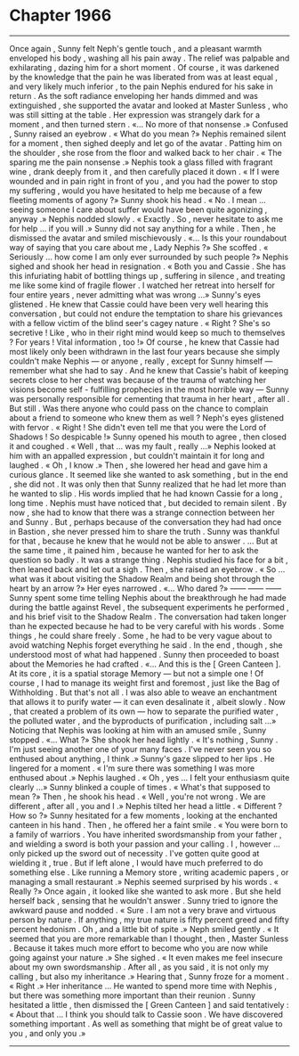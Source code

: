 
# Chapter 1966


---

Once again , Sunny felt Neph's gentle touch , and a pleasant warmth enveloped his body , washing all his pain away .
The relief was palpable and exhilarating , dazing him for a short moment .
Of course , it was darkened by the knowledge that the pain he was liberated from was at least equal , and very likely much inferior , to the pain Nephis endured for his sake in return .
As the soft radiance enveloping her hands dimmed and was extinguished , she supported the avatar and looked at Master Sunless , who was still sitting at the table .
Her expression was strangely dark for a moment , and then turned stern .
«… No more of that nonsense .»
Confused , Sunny raised an eyebrow .
« What do you mean ?»
Nephis remained silent for a moment , then sighed deeply and let go of the avatar .
Patting him on the shoulder , she rose from the floor and walked back to her chair .
« The sparing me the pain nonsense .»
Nephis took a glass filled with fragrant wine , drank deeply from it , and then carefully placed it down .
« If I were wounded and in pain right in front of you , and you had the power to stop my suffering , would you have hesitated to help me because of a few fleeting moments of agony ?»
Sunny shook his head .
« No . I mean … seeing someone I care about suffer would have been quite agonizing , anyway .»
Nephis nodded slowly .
« Exactly . So , never hesitate to ask me for help … if you will .»
Sunny did not say anything for a while . Then , he dismissed the avatar and smiled mischievously .
«… Is this your roundabout way of saying that you care about me , Lady Nephis ?»
She scoffed .
« Seriously … how come I am only ever surrounded by such people ?»
Nephis sighed and shook her head in resignation .
« Both you and Cassie . She has this infuriating habit of bottling things up , suffering in silence , and treating me like some kind of fragile flower . I watched her retreat into herself for four entire years , never admitting what was wrong …»
Sunny's eyes glistened .
He knew that Cassie could have been very well hearing this conversation , but could not endure the temptation to share his grievances with a fellow victim of the blind seer's cagey nature .
« Right ? She's so secretive ! Like , who in their right mind would keep so much to themselves ? For years ! Vital information , too !»
Of course , he knew that Cassie had most likely only been withdrawn in the last four years because she simply couldn't make Nephis — or anyone , really , except for Sunny himself — remember what she had to say .
And he knew that Cassie's habit of keeping secrets close to her chest was because of the trauma of watching her visions become self - fulfilling prophecies in the most horrible way — Sunny was personally responsible for cementing that trauma in her heart , after all .
But still . Was there anyone who could pass on the chance to complain about a friend to someone who knew them as well ?
Neph's eyes glistened with fervor .
« Right ! She didn't even tell me that you were the Lord of Shadows ! So despicable !»
Sunny opened his mouth to agree , then closed it and coughed .
« Well , that … was my fault , really …»
Nephis looked at him with an appalled expression , but couldn't maintain it for long and laughed .
« Oh , I know .»
Then , she lowered her head and gave him a curious glance .
It seemed like she wanted to ask something , but in the end , she did not .
It was only then that Sunny realized that he had let more than he wanted to slip . His words implied that he had known Cassie for a long , long time .
Nephis must have noticed that , but decided to remain silent .
By now , she had to know that there was a strange connection between her and Sunny . But , perhaps because of the conversation they had had once in Bastion , she never pressed him to share the truth .
Sunny was thankful for that , because he knew that he would not be able to answer .
… But at the same time , it pained him , because he wanted for her to ask the question so badly .
It was a strange thing .
Nephis studied his face for a bit , then leaned back and let out a sigh .
Then , she raised an eyebrow .
« So … what was it about visiting the Shadow Realm and being shot through the heart by an arrow ?»
Her eyes narrowed .
«… Who dared ?»
—— —— ——
Sunny spent some time telling Nephis about the breakthrough he had made during the battle against Revel , the subsequent experiments he performed , and his brief visit to the Shadow Realm .
The conversation had taken longer than he expected because he had to be very careful with his words . Some things , he could share freely . Some , he had to be very vague about to avoid watching Nephis forget everything he said .
In the end , though , she understood most of what had happened .
Sunny then proceeded to boast about the Memories he had crafted .
«… And this is the [ Green Canteen ]. At its core , it is a spatial storage Memory — but not a simple one ! Of course , I had to manage its weight first and foremost , just like the Bag of Withholding . But that's not all . I was also able to weave an enchantment that allows it to purify water — it can even desalinate it , albeit slowly . Now , that created a problem of its own — how to separate the purified water , the polluted water , and the byproducts of purification , including salt …»
Noticing that Nephis was looking at him with an amused smile , Sunny stopped .
«… What ?»
She shook her head lightly .
« It's nothing , Sunny . I'm just seeing another one of your many faces . I've never seen you so enthused about anything , I think .»
Sunny's gaze slipped to her lips . He lingered for a moment .
« I'm sure there was something I was more enthused about .»
Nephis laughed .
« Oh , yes … I felt your enthusiasm quite clearly …»
Sunny blinked a couple of times .
« What's that supposed to mean ?»
Then , he shook his head .
« Well , you're not wrong . We are different , after all , you and I .»
Nephis tilted her head a little .
« Different ? How so ?»
Sunny hesitated for a few moments , looking at the enchanted canteen in his hand . Then , he offered her a faint smile .
« You were born to a family of warriors . You have inherited swordsmanship from your father , and wielding a sword is both your passion and your calling . I , however … only picked up the sword out of necessity . I've gotten quite good at wielding it , true . But if left alone , I would have much preferred to do something else . Like running a Memory store , writing academic papers , or managing a small restaurant .»
Nephis seemed surprised by his words .
« Really ?»
Once again , it looked like she wanted to ask more . But she held herself back , sensing that he wouldn't answer .
Sunny tried to ignore the awkward pause and nodded .
« Sure . I am not a very brave and virtuous person by nature . If anything , my true nature is fifty percent greed and fifty percent hedonism . Oh , and a little bit of spite .»
Neph smiled gently .
« It seemed that you are more remarkable than I thought , then , Master Sunless . Because it takes much more effort to become who you are now while going against your nature .»
She sighed .
« It even makes me feel insecure about my own swordsmanship . After all , as you said , it is not only my calling , but also my inheritance .»
Hearing that , Sunny froze for a moment .
« Right .»
Her inheritance …
He wanted to spend more time with Nephis , but there was something more important than their reunion .
Sunny hesitated a little , then dismissed the [ Green Canteen ] and said tentatively :
« About that … I think you should talk to Cassie soon . We have discovered something important . As well as something that might be of great value to you , and only you .»

---

